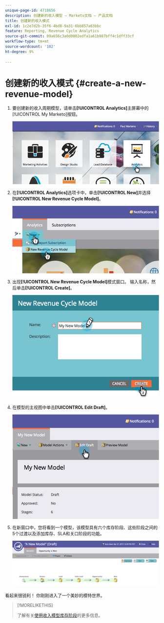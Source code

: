 ```yaml
---
unique-page-id: 4718656
description: 创建新的收入模型 — Marketo文档 — 产品文档
title: 创建新的收入模式
exl-id: 1c2e7d2b-35f6-4bd8-9a31-6bb857a63bbc
feature: Reporting, Revenue Cycle Analytics
source-git-commit: 09a656c3a0d0002edfa1a61b987bff4c1dff33cf
workflow-type: tm+mt
source-wordcount: '102'
ht-degree: 9%

---
```


# 创建新的收入模式 {#create-a-new-revenue-model}

1. 要创建新的收入周期模型，请单击&#x200B;**[!UICONTROL Analytics]**&#x200B;主屏幕中的[!UICONTROL My Marketo]按钮。

   ![](assets/image2015-4-27-11-3a54-3a41.png)

1. 在&#x200B;**[!UICONTROL Analytics]**&#x200B;选项卡中，单击&#x200B;**[!UICONTROL New]**&#x200B;并选择&#x200B;**[!UICONTROL New Revenue Cycle Model]**。

   ![](assets/image2015-4-27-11-3a55-3a51.png)

1. 出现&#x200B;**[!UICONTROL New Revenue Cycle Model]**&#x200B;模式窗口。 输入名称，然后单击&#x200B;**[!UICONTROL Create]**。

   ![](assets/image2015-4-27-11-3a57-3a59.png)

1. 在模型的主视图中单击&#x200B;**[!UICONTROL Edit Draft]**。

   ![](assets/image2015-4-27-12-3a10-3a49.png)

1. 在新窗口中，您将看到一个模型，该模型具有六个库存阶段、这些阶段之间的5个过渡以及添加库存、SLA和关口阶段的功能。

   ![](assets/image2015-4-27-12-3a31-3a1.png)

看起来很锐利！ 你刚刚进入了一个美妙的模特世界。

>[!MORELIKETHIS]
>
>了解有关[使用收入模型库存阶段](/help/marketo/product-docs/reporting/revenue-cycle-analytics/revenue-cycle-models/using-revenue-model-inventory-stages.md)的更多信息。
